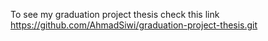 To see my graduation project thesis check this link
https://github.com/AhmadSiwi/graduation-project-thesis.git
